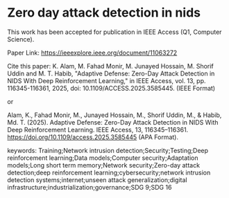 # Zero day attack detection in nids
This work has been accepted for publication in IEEE Access (Q1, Computer Science).

Paper Link: https://ieeexplore.ieee.org/document/11063272

Cite this paper: K. Alam, M. Fahad Monir, M. Junayed Hossain, M. Shorif Uddin and M. T. Habib, "Adaptive Defense: Zero-Day Attack Detection in NIDS With Deep Reinforcement Learning," in IEEE Access, vol. 13, pp. 116345-116361, 2025, doi: 10.1109/ACCESS.2025.3585445. (IEEE Format)

or

Alam, K., Fahad Monir, M., Junayed Hossain, M., Shorif Uddin, M., & Habib, Md. T. (2025). Adaptive Defense: Zero-Day Attack Detection in NIDS With Deep Reinforcement Learning. IEEE Access, 13, 116345–116361. https://doi.org/10.1109/access.2025.3585445 (APA Format).

keywords: Training;Network intrusion detection;Security;Testing;Deep reinforcement learning;Data models;Computer security;Adaptation models;Long short term memory;Network security;Zero-day attack detection;deep reinforcement learning;cybersecurity;network intrusion detection systems;internet;unseen attack generalization;digital infrastructure;industrialization;governance;SDG 9;SDG 16




